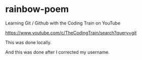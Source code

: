 # rainbow-poem
Learning Git / Github with the Coding Train on YouTube

https://www.youtube.com/c/TheCodingTrain/search?query=git

This was done locally.

And this was done after I corrected my username.
